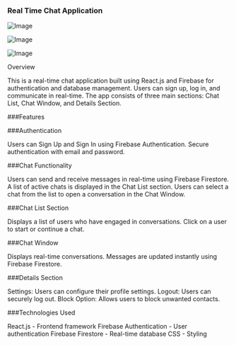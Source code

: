 ### Real Time Chat Application

![Image](https://github.com/user-attachments/assets/f71405a9-7d3e-4e78-b93c-d3d1645cd0e8)

![Image](https://github.com/user-attachments/assets/0dff3484-ea60-4477-886a-95030eb22ab4)

![Image](https://github.com/user-attachments/assets/9018b3bb-b3d6-4a19-ad7b-96fde7374904)

Overview

This is a real-time chat application built using React.js and Firebase for authentication and database management. Users can sign up, log in, and communicate in real-time. The app consists of three main sections: Chat List, Chat Window, and Details Section.

###Features

###Authentication

Users can Sign Up and Sign In using Firebase Authentication.
Secure authentication with email and password.

###Chat Functionality

Users can send and receive messages in real-time using Firebase Firestore.
A list of active chats is displayed in the Chat List section.
Users can select a chat from the list to open a conversation in the Chat Window.

###Chat List Section

Displays a list of users who have engaged in conversations.
Click on a user to start or continue a chat.

###Chat Window

Displays real-time conversations.
Messages are updated instantly using Firebase Firestore.

###Details Section

Settings: Users can configure their profile settings.
Logout: Users can securely log out.
Block Option: Allows users to block unwanted contacts.

###Technologies Used

React.js - Frontend framework
Firebase Authentication - User authentication
Firebase Firestore - Real-time database
CSS - Styling

